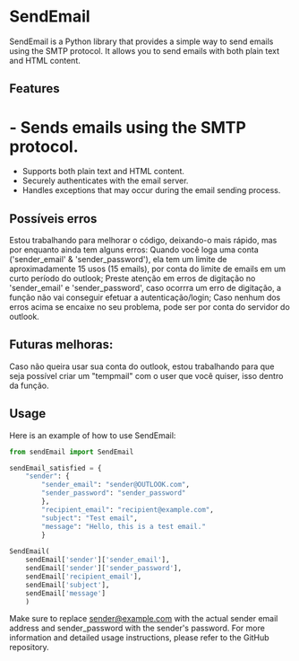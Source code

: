 # SendEmail
                    
SendEmail is a Python library that provides a simple way to send emails using the SMTP protocol. It allows you to send emails with both plain text and HTML content.

## Features
# - Sends emails using the SMTP protocol.
- Supports both plain text and HTML content.
- Securely authenticates with the email server.
- Handles exceptions that may occur during the email sending process.

## Possíveis erros
Estou trabalhando para melhorar o código, deixando-o mais rápido, mas por enquanto ainda tem alguns erros:
Quando você loga uma conta ('sender_email' & 'sender_password'), ela tem um limite de aproximadamente 15 usos (15 emails), por conta do limite de emails em um curto período do outlook;
Preste atenção em erros de digitação no 'sender_email' e 'sender_password', caso ocorrra um erro de digitação, a função não vai conseguir efetuar a autenticação/login;
Caso nenhum dos erros acima se encaixe no seu problema, pode ser por conta do servidor do outlook.

## Futuras melhoras:
Caso não queira usar sua conta do outlook, estou trabalhando para que seja possível criar um "tempmail" com o user que você quiser, isso dentro da função.

## Usage
Here is an example of how to use SendEmail:

```python
from sendEmail import SendEmail

sendEmail_satisfied = {
    "sender": {
        "sender_email": "sender@OUTLOOK.com",
        "sender_password": "sender_password"
        },
        "recipient_email": "recipient@example.com",
        "subject": "Test email",
        "message": "Hello, this is a test email."
        }
        
SendEmail(
    sendEmail['sender']['sender_email'],
    sendEmail['sender']['sender_password'],
    sendEmail['recipient_email'],
    sendEmail['subject'],
    sendEmail['message']
    )
```
         
Make sure to replace sender@example.com with the actual sender email address and sender_password with the sender's password.
For more information and detailed usage instructions, please refer to the GitHub repository.
